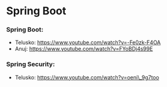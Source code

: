 # Spring Boot

### Spring Boot: 
- Telusko: https://www.youtube.com/watch?v=-Fe0zk-F4OA
- Anuj: https://www.youtube.com/watch?v=FYoBDj4s99E

### Spring Security: 
- Telusko: https://www.youtube.com/watch?v=oeni\_9g7too
